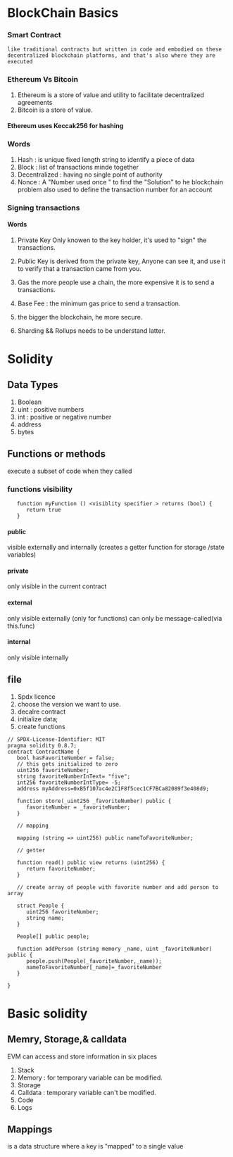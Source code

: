 # BlockChain Basics

### Smart Contract

    like traditional contracts but written in code and embodied on these decentralized blockchain platforms, and that's also where they are executed

### Ethereum Vs Bitcoin

1. Ethereum
   is a store of value and utility to facilitate decentralized agreements
1. Bitcoin
   is a store of value.

#### Ethereum uses Keccak256 for hashing

### Words

1. Hash : is unique fixed length string to identify a piece of data
2. Block : list of transactions minde together
3. Decentralized : having no single point of authority
4. Nonce : A "Number used once " to find the "Solution" to he blockchain problem also used to define the transaction number for an account

### Signing transactions

#### Words

1. Private Key
   Only knowen to the key holder, it's used to "sign" the transactions.
2. Public Key
   is derived from the private key, Anyone can see it, and use it to verify that a transaction came from you.
3. Gas
   the more people use a chain, the more expensive it is to send a transactions.
4. Base Fee : the minimum gas price to send a transaction.
5. the bigger the blockchain, he more secure.

6. Sharding && Rollups needs to be understand latter.

# Solidity

## Data Types

1. Boolean
2. uint : positive numbers
3. int : positive or negative number
4. address
5. bytes

## Functions or methods

execute a subset of code when they called

### functions visibility

```
   function myFunction () <visiblity specifier > returns (bool) {
      return true
   }
```

#### public

visible externally and internally (creates a getter function for storage /state variables)

#### private

only visible in the current contract

#### external

only visible externally (only for functions) can only be message-called(via this.func)

#### internal

only visible internally

## file

1. Spdx licence
2. choose the version we want to use.
3. decalre contract
4. initialize data;
5. create functions

```
// SPDX-License-Identifier: MIT
pragma solidity 0.8.7;
contract ContractName {
   bool hasFavoriteNumber = false;
   // this gets initialized to zero
   uint256 favoriteNumber;
   string favoriteNumberInText= "five";
   int256 favoriteNumberIntType= -5;
   address myAddress=0xB5f107ac4e2C1F8f5cec1CF7BCa82089f3e408d9;

   function store(_uint256 _favoriteNumber) public {
      favoriteNumber = _favoriteNumber;
   }

   // mapping

   mapping (string => uint256) public nameToFavoriteNumber;

   // getter

   function read() public view returns (uint256) {
      return favoriteNumber;
   }

   // create array of people with favorite number and add person to array

   struct People {
      uint256 favoriteNumber;
      string name;
   }

   People[] public people;

   function addPerson (string memory _name, uint _favoriteNumber) public {
      people.push(People(_favoriteNumber,_name));
      nameToFavoriteNumber[_name]=_favoriteNumber
   }

}
```

# Basic solidity

## Memry, Storage,& calldata

EVM can access and store information in six places

1. Stack
2. Memory : for temporary variable can be modified.
3. Storage
4. Calldata : temporary variable can't be modified.
5. Code
6. Logs

## Mappings

is a data structure where a key is "mapped" to a single value
